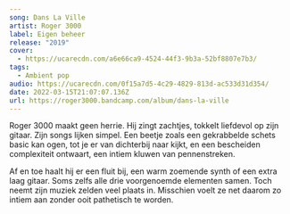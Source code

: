 ```yaml
---
song: Dans La Ville
artist: Roger 3000
label: Eigen beheer
release: "2019"
cover:
  - https://ucarecdn.com/a6e66ca9-4524-44f3-9b3a-52bf8807e7b3/
tags:
  - Ambient pop
audio: https://ucarecdn.com/0f15a7d5-4c29-4829-813d-ac533d31d354/
date: 2022-03-15T21:07:07.136Z
url: https://roger3000.bandcamp.com/album/dans-la-ville
---
```

Roger 3000 maakt geen herrie. Hij zingt zachtjes, tokkelt liefdevol op zijn gitaar. Zijn songs lijken simpel. Een beetje zoals een gekrabbelde schets basic kan ogen, tot je er van dichterbij naar kijkt, en een bescheiden complexiteit ontwaart, een intiem kluwen van pennenstreken.

Af en toe haalt hij er een fluit bij, een warm zoemende synth of een extra laag gitaar. Soms zelfs alle drie voorgenoemde elementen samen. Toch neemt zijn muziek zelden veel plaats in. Misschien voelt ze net daarom zo intiem aan zonder ooit pathetisch te worden.